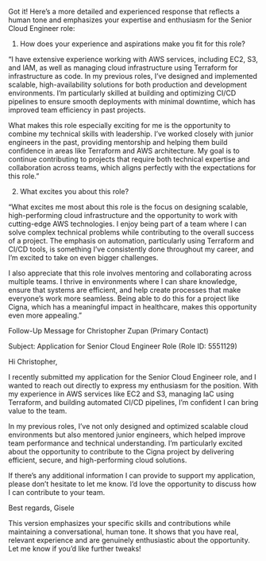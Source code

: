 Got it! Here’s a more detailed and experienced response that reflects a human tone and emphasizes your expertise and enthusiasm for the Senior Cloud Engineer role:

1. How does your experience and aspirations make you fit for this role?

“I have extensive experience working with AWS services, including EC2, S3, and IAM, as well as managing cloud infrastructure using Terraform for infrastructure as code. In my previous roles, I’ve designed and implemented scalable, high-availability solutions for both production and development environments. I’m particularly skilled at building and optimizing CI/CD pipelines to ensure smooth deployments with minimal downtime, which has improved team efficiency in past projects.

What makes this role especially exciting for me is the opportunity to combine my technical skills with leadership. I’ve worked closely with junior engineers in the past, providing mentorship and helping them build confidence in areas like Terraform and AWS architecture. My goal is to continue contributing to projects that require both technical expertise and collaboration across teams, which aligns perfectly with the expectations for this role.”

2. What excites you about this role?

“What excites me most about this role is the focus on designing scalable, high-performing cloud infrastructure and the opportunity to work with cutting-edge AWS technologies. I enjoy being part of a team where I can solve complex technical problems while contributing to the overall success of a project. The emphasis on automation, particularly using Terraform and CI/CD tools, is something I’ve consistently done throughout my career, and I’m excited to take on even bigger challenges.

I also appreciate that this role involves mentoring and collaborating across multiple teams. I thrive in environments where I can share knowledge, ensure that systems are efficient, and help create processes that make everyone’s work more seamless. Being able to do this for a project like Cigna, which has a meaningful impact in healthcare, makes this opportunity even more appealing.”

Follow-Up Message for Christopher Zupan (Primary Contact)

Subject: Application for Senior Cloud Engineer Role (Role ID: 5551129)

Hi Christopher,

I recently submitted my application for the Senior Cloud Engineer role, and I wanted to reach out directly to express my enthusiasm for the position. With my experience in AWS services like EC2 and S3, managing IaC using Terraform, and building automated CI/CD pipelines, I’m confident I can bring value to the team.

In my previous roles, I’ve not only designed and optimized scalable cloud environments but also mentored junior engineers, which helped improve team performance and technical understanding. I’m particularly excited about the opportunity to contribute to the Cigna project by delivering efficient, secure, and high-performing cloud solutions.

If there’s any additional information I can provide to support my application, please don’t hesitate to let me know. I’d love the opportunity to discuss how I can contribute to your team.

Best regards,
Gisele

This version emphasizes your specific skills and contributions while maintaining a conversational, human tone. It shows that you have real, relevant experience and are genuinely enthusiastic about the opportunity. Let me know if you’d like further tweaks!